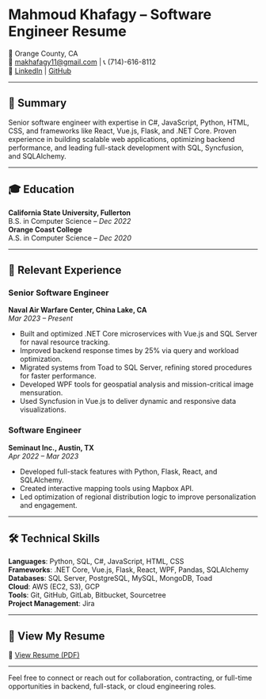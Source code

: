 # Mahmoud Khafagy – Software Engineer Resume

📍 Orange County, CA  
📧 makhafagy11@gmail.com | 📞 (714)-616-8112  
🔗 [LinkedIn](https://linkedin.com/in/YOUR-USERNAME) | [GitHub](https://github.com/YOUR-USERNAME)

---

## 🔹 Summary
Senior software engineer with expertise in C#, JavaScript, Python, HTML, CSS, and frameworks like React, Vue.js, Flask, and .NET Core. Proven experience in building scalable web applications, optimizing backend performance, and leading full-stack development with SQL, Syncfusion, and SQLAlchemy.

---

## 🎓 Education
**California State University, Fullerton**  
B.S. in Computer Science – *Dec 2022*  
**Orange Coast College**  
A.S. in Computer Science – *Dec 2020*

---

## 💼 Relevant Experience

### **Senior Software Engineer**  
**Naval Air Warfare Center, China Lake, CA**  
*Mar 2023 – Present*
- Built and optimized .NET Core microservices with Vue.js and SQL Server for naval resource tracking.
- Improved backend response times by 25% via query and workload optimization.
- Migrated systems from Toad to SQL Server, refining stored procedures for faster performance.
- Developed WPF tools for geospatial analysis and mission-critical image mensuration.
- Used Syncfusion in Vue.js to deliver dynamic and responsive data visualizations.

### **Software Engineer**  
**Seminaut Inc., Austin, TX**  
*Apr 2022 – Mar 2023*
- Developed full-stack features with Python, Flask, React, and SQLAlchemy.
- Created interactive mapping tools using Mapbox API.
- Led optimization of regional distribution logic to improve personalization and engagement.

---

## 🛠️ Technical Skills

**Languages**: Python, SQL, C#, JavaScript, HTML, CSS  
**Frameworks**: .NET Core, Vue.js, Flask, React, WPF, Pandas, SQLAlchemy  
**Databases**: SQL Server, PostgreSQL, MySQL, MongoDB, Toad  
**Cloud**: AWS (EC2, S3), GCP  
**Tools**: Git, GitHub, GitLab, Bitbucket, Sourcetree  
**Project Management**: Jira  

---

## 📄 View My Resume
📎 [View Resume (PDF)](Mahmoud_Khafagy_Resume.pdf)

---

Feel free to connect or reach out for collaboration, contracting, or full-time opportunities in backend, full-stack, or cloud engineering roles.
